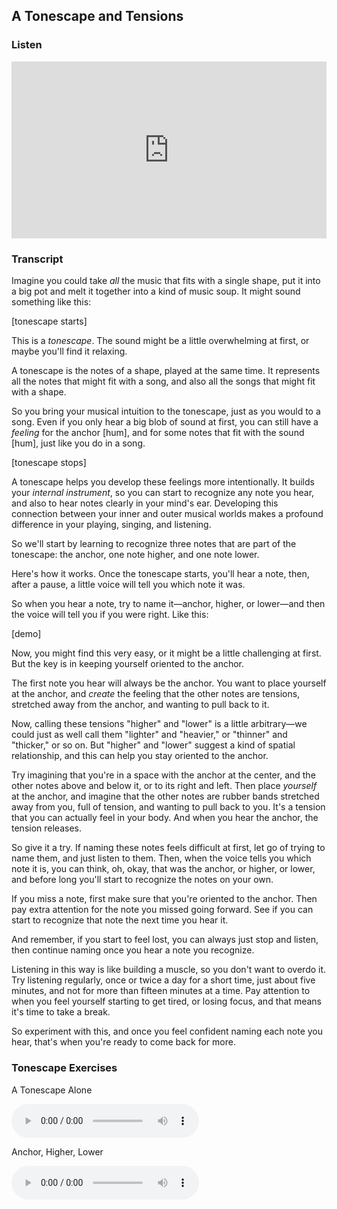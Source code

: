 ## A Tonescape and Tensions



### Listen

<style>
.embed-container {
    position: relative;
    padding-bottom: 56.25%;
    height: 0;
    overflow: hidden;
    max-width: 100%;
  }
  iframe{
    position: absolute;
    top: 0;
    left: 0;
    width: 100%;
    height: 100%;
  }
</style>
<div class='embed-container'>
  <iframe src='https://www.youtube.com/embed/RjKXWUC_0ps?rel=0' frameborder='0' allowfullscreen></iframe>
</div>



### Transcript

Imagine you could take *all* the music that fits with a single shape, put it into a big pot and melt it together into a kind of music soup. It might sound something like this:

[tonescape starts]

This is a *tonescape*. The sound might be a little overwhelming at first, or maybe you'll find it relaxing.

A tonescape is the notes of a shape, played at the same time. It represents all the notes that might fit with a song, and also all the songs that might fit with a shape.

So you bring your musical intuition to the tonescape, just as you would to a song. Even if you only hear a big blob of sound at first, you can still have a *feeling* for the anchor [hum], and for some notes that fit with the sound [hum], just like you do in a song.

[tonescape stops]

A tonescape helps you develop these feelings more intentionally. It builds your *internal instrument*, so you can start to recognize any note you hear, and also to hear notes clearly in your mind's ear. Developing this connection between your inner and outer musical worlds makes a profound difference in your playing, singing, and listening.

So we'll start by learning to recognize three notes that are part of the tonescape: the anchor, one note higher, and one note lower.

Here's how it works. Once the tonescape starts, you'll hear a note, then, after a pause, a little voice will tell you which note it was. 

So when you hear a note, try to name it&mdash;anchor, higher, or lower&mdash;and then the voice will tell you if you were right. Like this:

 [demo] 

Now, you might find this very easy, or it might be a little challenging at first. But the key is in keeping yourself oriented to the anchor. 

The first note you hear will always be the anchor. You want to place yourself at the anchor, and *create* the feeling that the other notes are tensions, stretched away from the anchor, and wanting to pull back to it.

Now, calling these tensions "higher" and "lower" is a little arbitrary&mdash;we could just as well call them "lighter" and "heavier," or "thinner" and "thicker," or so on. But "higher" and "lower" suggest a kind of spatial relationship, and this can help you stay oriented to the anchor.

Try imagining that you're in a space with the anchor at the center, and the other notes above and below it, or to its right and left. Then place *yourself* at the anchor, and imagine that the other notes are rubber bands stretched away from you, full of tension, and wanting to pull back to you. It's a tension that you can actually feel in your body. And when you hear the anchor, the tension releases.

So give it a try. If naming these notes feels difficult at first, let go of trying to name them, and just listen to them. Then, when the voice tells you which note it is, you can think, oh, okay, that was the anchor, or higher, or lower, and before long you'll start to recognize the notes on your own.

If you miss a note, first make sure that you're oriented to the anchor. Then pay extra attention for the note you missed going forward. See if you can start to recognize that note the next time you hear it. 

And remember, if you start to feel lost, you can always just stop and listen, then continue naming once you hear a note you recognize.

Listening in this way is like building a muscle, so you don't want to overdo it. Try listening regularly, once or twice a day for a short time, just about five minutes, and not for more than fifteen minutes at a time. Pay attention to when you feel yourself starting to get tired, or losing focus, and that means it's time to take a break.

So experiment with this, and once you feel confident naming each note you hear, that's when you're ready to come back for more.



### Tonescape Exercises

A Tonescape Alone

<audio controls src="../media/group_1_neutral.mp3"></audio>



Anchor, Higher, Lower

<audio controls src="../media/tonescapes_1.mp3"></audio>

